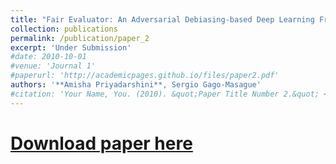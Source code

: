 ```yaml
---
title: "Fair Evaluator: An Adversarial Debiasing-based Deep Learning Framework in Student Admissions"
collection: publications
permalink: /publication/paper_2
excerpt: 'Under Submission'
#date: 2010-10-01
#venue: 'Journal 1'
#paperurl: 'http://academicpages.github.io/files/paper2.pdf'
authors: '**Amisha Priyadarshini**, Sergio Gago-Masague'
#citation: 'Your Name, You. (2010). &quot;Paper Title Number 2.&quot; <i>Journal 1</i>. 1(2).'
---
```


# [Download paper here](http://academicpages.github.io/files/paper2.pdf)


<!-- ---
title: "Admission Prediction in Undergraduate Applications: an Interpretable Deep Learning Approach"
collection: publications
permalink: /publication/paper_1
#excerpt: 'This paper is about the number 1. The number 2 is left for future work.'
date: 2023-09-25
venue: 'IEEE International Conference on Transdisciplinary AI'
paperurl: 'https://ieeexplore.ieee.org/abstract/document/10387593'
authors: '**Amisha Priyadarshini**, Barbara Martinez-Neda, Sergio Gago-Masague'
#citation: '@inproceedings{priyadarshini2023admission,
#  title={Admission Prediction in Undergraduate Applications: an Interpretable Deep Learning Approach},
#  author={Priyadarshini, Amisha and Martinez-Neda, Barbara and Gago-Masague, Sergio},
#  booktitle={2023 Fifth International Conference on Transdisciplinary AI (TransAI)},
#  pages={135--140},
#  year={2023},
#  organization={IEEE}
#}'
---

[Download paper here](http://academicpages.github.io/files/Paper_1.pdf) -->